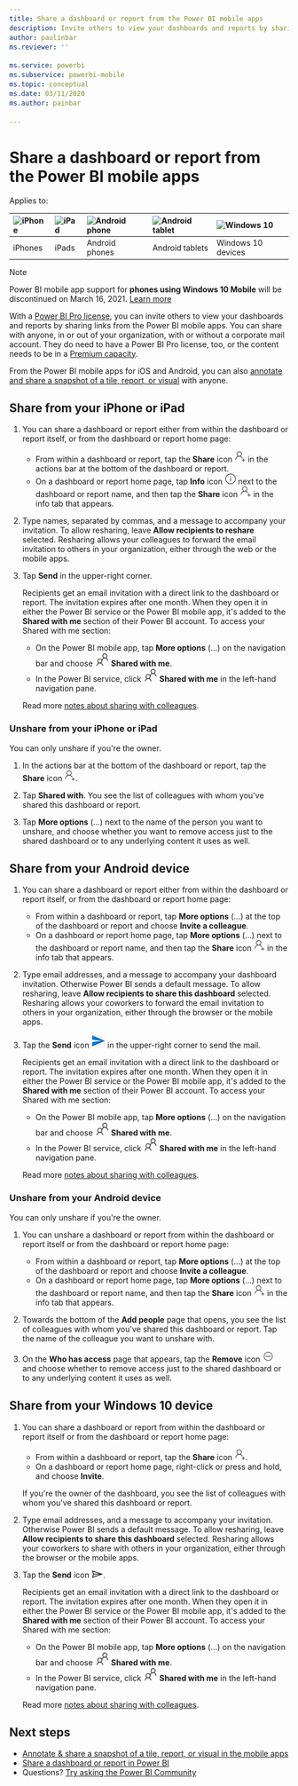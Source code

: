 ```yaml
---
title: Share a dashboard or report from the Power BI mobile apps
description: Invite others to view your dashboards and reports by sharing links from the Power BI mobile apps. Learn how.
author: paulinbar
ms.reviewer: ''

ms.service: powerbi
ms.subservice: powerbi-mobile
ms.topic: conceptual
ms.date: 03/11/2020
ms.author: painbar

---
```

# Share a dashboard or report from the Power BI mobile apps
Applies to:

| ![iPhone](./media/mobile-share-dashboard-from-the-mobile-apps/iphone-logo-50-px.png) | ![iPad](./media/mobile-share-dashboard-from-the-mobile-apps/ipad-logo-50-px.png) | ![Android phone](./media/mobile-share-dashboard-from-the-mobile-apps/android-phone-logo-50-px.png) | ![Android tablet](./media/mobile-share-dashboard-from-the-mobile-apps/android-tablet-logo-50-px.png) | ![Windows 10](./media/mobile-share-dashboard-from-the-mobile-apps/win-10-logo-50-px.png) |
|:--- |:--- |:--- |:--- |:--- |
| iPhones |iPads |Android phones |Android tablets |Windows 10 devices |

>[!NOTE]
>Power BI mobile app support for **phones using Windows 10 Mobile** will be discontinued on March 16, 2021. [Learn more](https://go.microsoft.com/fwlink/?linkid=2121400)

With a [Power BI Pro license](../../service-features-license-type.md), you can invite others to view your dashboards and reports by sharing links from the Power BI mobile apps. You can share with anyone, in or out of your organization, with or without a corporate mail account. They do need to have a Power BI Pro license, too, or the content needs to be in a [Premium capacity](../../service-premium-what-is.md).

From the Power BI mobile apps for iOS and Android, you can also [annotate and share a snapshot of a tile, report, or visual](mobile-annotate-and-share-a-tile-from-the-mobile-apps.md) with anyone. 

## Share from your iPhone or iPad

1. You can share a dashboard or report either from within the dashboard or report itself, or from the dashboard or report home page:
    *  From within a dashboard or report, tap the **Share** icon ![invite icon](././media/mobile-share-dashboard-from-the-mobile-apps/power-bi-android-invite-icon-ss.png) in the actions bar at the bottom of the dashboard or report.
    *  On a dashboard or report home page, tap **Info** icon ![More info](./media/mobile-share-dashboard-from-the-mobile-apps/power-bi-more-info-icon.png) next to the dashboard or report name, and then tap the **Share** icon ![Invite icon](./media/mobile-share-dashboard-from-the-mobile-apps/power-bi-android-invite-icon-ss.png) in the info tab that appears.
2. Type names, separated by commas, and a message to accompany your invitation. To allow resharing, leave **Allow recipients to reshare** selected. Resharing allows your colleagues to forward the email invitation to others in your organization, either through the web or the mobile apps.
3. Tap **Send** in the upper-right corner.
   
   Recipients get an email invitation with a direct link to the dashboard or report. The invitation expires after one month. When they open it in either the Power BI service or the Power BI mobile app, it's added to the **Shared with me** section of their Power BI account. To access your Shared with me section:
   
   * On the Power BI mobile app, tap **More options** (...) on the navigation bar and choose ![Shared with me](./././media/mobile-share-dashboard-from-the-mobile-apps/power-bi-shared-with-me-icon.png) **Shared with me**.
   * In the Power BI service, click ![Shared with me](./././media/mobile-share-dashboard-from-the-mobile-apps/power-bi-shared-with-me-icon.png) **Shared with me** in the left-hand navigation pane.
   
   Read more [notes about sharing with colleagues](../../service-share-dashboards.md).

### Unshare from your iPhone or iPad
You can only unshare if you're the owner.

1. In the actions bar at the bottom of the dashboard or report, tap the **Share** icon ![Share icon](././media/mobile-share-dashboard-from-the-mobile-apps/power-bi-android-invite-icon-ss.png).
2. Tap **Shared with**. You see the list of colleagues with whom you've shared this dashboard or report.

3. Tap **More options** (...) next to the name of the person you want to unshare, and choose whether you want to remove access just to the shared dashboard or to any underlying content it uses as well.



## Share from your Android device
1. You can share a dashboard or report either from within the dashboard or report itself, or from the dashboard or report home page:
    *  From within a dashboard or report, tap **More options** (...) at the top of the dashboard or report and choose **Invite a colleague**.
    *  On a dashboard or report home page, tap **More options** (...) next to the dashboard or report name, and then tap the **Share** icon ![Invite icon](./media/mobile-share-dashboard-from-the-mobile-apps/power-bi-android-invite-icon-ss.png) in the info tab that appears.
 
2. Type email addresses, and a message to accompany your dashboard invitation. Otherwise Power BI sends a default message. To allow resharing, leave **Allow recipients to share this dashboard** selected. Resharing allows your coworkers to forward the email invitation to others in your organization, either through the browser or the mobile apps.
   
3. Tap the **Send** icon ![Send icon](./media/mobile-share-dashboard-from-the-mobile-apps/power-bi-android-send-icon.png) in the upper-right corner to send the mail.
   
    Recipients get an email invitation with a direct link to the dashboard or report. The invitation expires after one month. When they open it in either the Power BI service or the Power BI mobile app, it's added to the **Shared with me** section of their Power BI account. To access your Shared with me section:
   * On the Power BI mobile app, tap **More options** (...) on the navigation bar and choose ![Shared with me](./././media/mobile-share-dashboard-from-the-mobile-apps/power-bi-shared-with-me-icon.png) **Shared with me**.
   * In the Power BI service, click ![Shared with me](./././media/mobile-share-dashboard-from-the-mobile-apps/power-bi-shared-with-me-icon.png) **Shared with me** in the left-hand navigation pane.
   
   Read more [notes about sharing with colleagues](../../service-share-dashboards.md).


### Unshare from your Android device
You can only unshare if you're the owner.

1. You can unshare a dashboard or report from within the dashboard or report itself or from the dashboard or report home page:
    *  From within a dashboard or report, tap **More options** (...) at the top of the dashboard or report and choose **Invite a colleague**.
    *  On a dashboard or report home page, tap **More options** (...) next to the dashboard or report name, and then tap the **Share** icon ![Invite icon](./media/mobile-share-dashboard-from-the-mobile-apps/power-bi-android-invite-icon-ss.png) in the info tab that appears.

2. Towards the bottom of the **Add people** page that opens, you see the list of colleagues with whom you've shared this dashboard or report. Tap the name of the colleague you want to unshare with.
3. On the **Who has access** page that appears, tap the **Remove** icon ![Remove icon](./media/mobile-share-dashboard-from-the-mobile-apps/power-bi-android-remove-icon.png) and choose whether to remove access just to the shared dashboard or to any underlying content it uses as well.

## Share from your Windows 10 device

1. You can share a dashboard or report from within the dashboard or report itself or from the dashboard or report home page:
    * From within a dashboard or report, tap the **Share** icon ![Invite icon](./media/mobile-share-dashboard-from-the-mobile-apps/power-bi-android-invite-icon-ss.png).
    * On a dashboard or report home page, right-click or press and hold, and choose **Invite**.
   
   If you're the owner of the dashboard, you see the list of colleagues with whom you've shared this dashboard or report.

2. Type email addresses, and a message to accompany your invitation. Otherwise Power BI sends a default message. To allow resharing, leave **Allow recipients to share this dashboard** selected. Resharing allows your coworkers to share with others in your organization, either through the browser or the mobile apps.
   
3. Tap the **Send** icon ![Send icon](./media/mobile-share-dashboard-from-the-mobile-apps/pbi_win10ph_sendicon.png).
   
    Recipients get an email invitation with a direct link to the dashboard or report. The invitation expires after one month. When they open it in either the Power BI service or the Power BI mobile app, it's added to the **Shared with me** section of their Power BI account. To access your Shared with me section:
   
   * On the Power BI mobile app, tap **More options** (...) on the navigation bar and choose ![Shared with me](./././media/mobile-share-dashboard-from-the-mobile-apps/power-bi-shared-with-me-icon.png) **Shared with me**.
   * In the Power BI service, click ![Shared with me](./././media/mobile-share-dashboard-from-the-mobile-apps/power-bi-shared-with-me-icon.png) **Shared with me** in the left-hand navigation pane.
   
   Read more [notes about sharing with colleagues](../../service-share-dashboards.md).

## Next steps
* [Annotate & share a snapshot of a tile, report, or visual in the mobile apps](mobile-annotate-and-share-a-tile-from-the-mobile-apps.md)
* [Share a dashboard or report in Power BI](../../service-share-dashboards.md)
* Questions? [Try asking the Power BI Community](https://community.powerbi.com/)

